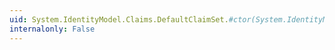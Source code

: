 ```yaml
---
uid: System.IdentityModel.Claims.DefaultClaimSet.#ctor(System.IdentityModel.Claims.Claim[])
internalonly: False
---
```

